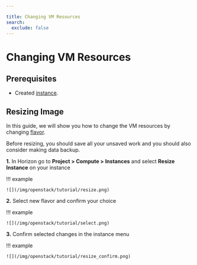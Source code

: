 ```yaml
---

title: Changing VM Resources
search:
  exclude: false
---
```


# Changing VM Resources

## Prerequisites

- Created [instance](../getting-started/creating-first-infrastructure.md).

## Resizing Image

In this guide, we will show you how to change the VM resources by changing [flavor](../technical-reference/flavors.md).

Before resizing, you should save all your unsaved work and you should also consider making data backup.

**1.** In Horizon go to **Project &gt; Compute &gt; Instances** and select **Resize Instance** on your instance

!!! example

    ![](/img/openstack/tutorial/resize.png)

**2.** Select new flavor and confirm your choice

!!! example

    ![](/img/openstack/tutorial/select.png)

**3.** Confirm selected changes in the instance menu

!!! example

    ![](/img/openstack/tutorial/resize_confirm.png)

